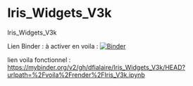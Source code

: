 # Iris_Widgets_V3k
Iris_Widgets_V3k

Lien Binder : à activer en voila :
[![Binder](https://mybinder.org/badge_logo.svg)](https://mybinder.org/v2/gh/dfialaire/Iris_Widgets_V3k/HEAD)

lien voila fonctionnel : https://mybinder.org/v2/gh/dfialaire/Iris_Widgets_V3k/HEAD?urlpath=%2Fvoila%2Frender%2FIris_V3k.ipynb


